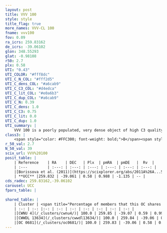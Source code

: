 ```yaml
---
layout: post
title: VVV 100
style: style
title_flag: true
more_names: VVV-CL 100
fname: vvv100
fov: 0.09
ra_icrs: 259.83162
de_icrs: -39.06102
glon: 348.55293
glat: -0.98108
r50: 2.7
plx: 0.58
UTI: "0.43"
UTI_COLOR: "#fff8dc"
UTI_C_N_COL: "#fff2d5"
UTI_C_dens_COL: "#a6cab9"
UTI_C_C3_COL: "#d4edca"
UTI_C_lit_COL: "#e0a6b3"
UTI_C_dup_COL: "#a6cab9"
UTI_C_N: 0.39
UTI_C_dens: 1.0
UTI_C_C3: 0.75
UTI_C_lit: 0.0
UTI_C_dup: 1.0
UTI_summary: |
    VVV 100 is a poorly populated, very dense object of high C3 quality. It is rarely studied in the literature, with no articles listed in the last 14 years. This object shares a large percentage of members with 3 later reported entries.
class3: |
    <span style="color: #FFC300; font-weight: bold;">B</span><span style="color: green; font-weight: bold;">A</span>
r_50_val: 2.7
N_50_val: 39
scix_url: VVV%20100
posit_table: |
    | Reference    | RA    | DEC   | Plx  | pmRA  | pmDE   |  Rv  |
    | :---         | :---: | :---: | :---: | :---: | :---: | :---: |
    |[Borissova et al. (2011)](https://scixplorer.org/abs/2011A%26A...532A.131B) | 259.812 | -39.076 | -- | -- | -- | -- |
    | **UCC** |259.832 | -39.061 | 0.58 | 0.988 | -1.135 | -- | 
cds_radec: 259.83162,-39.06102
carousel: UCC
fpars_table: |
    
shared_table: |
    | Cluster | <span title="Percentage of members that this OC shares with the ones listed">%</span>   | RA   | DEC   | Plx   | pmRA  | pmDE  | Rv | UTI |
    | :-: | :-: |:-: | :-: | :-: | :-: | :-: | :-: | :-: |
    |[CWNU 4](/_clusters/cwnu4/)| 100.0 | 259.85 | -39.07 | 0.59 | 0.99 | -1.14 | -- |0.15 |
    |[CWWDL 13634](/_clusters/cwwdl13634/)| 100.0 | 259.84 | -39.06 | 0.59 | 0.99 | -1.13 | -- |0.03 |
    |[OC 0681](/_clusters/oc0681/)| 100.0 | 259.83 | -39.06 | 0.58 | 0.99 | -1.13 | -- |0.06 |
---
```

